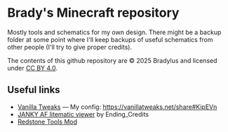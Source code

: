 # Brady's Minecraft repository

Mostly tools and schematics for my own design. There might be a backup folder at some point where I'll keep backups of useful schematics from other people (I'll try to give proper credits).

The contents of this github repository are © 2025 Bradylus and licensed under <a href="https://creativecommons.org/licenses/by/4.0/">CC BY 4.0</a>.

## Useful links

- [Vanilla Tweaks](https://vanillatweaks.net/) — My config: https://vanillatweaks.net/share#KipEVn
- [JANKY AF litematic viewer](https://endingcredits.github.io/litematic-viewer/) by Ending_Credits
- [Redstone Tools Mod](https://github.com/RedstoneTools/redstonetools-mod)
